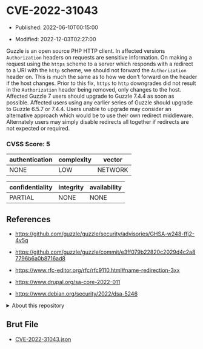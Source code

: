 # CVE-2022-31043

- Published: 2022-06-10T00:15:00

- Modified: 2022-12-03T02:27:00

Guzzle is an open source PHP HTTP client. In affected versions `Authorization` headers on requests are sensitive information. On making a request using the `https` scheme to a server which responds with a redirect to a URI with the `http` scheme, we should not forward the `Authorization` header on. This is much the same as to how we don't forward on the header if the host changes. Prior to this fix, `https` to `http` downgrades did not result in the `Authorization` header being removed, only changes to the host. Affected Guzzle 7 users should upgrade to Guzzle 7.4.4 as soon as possible. Affected users using any earlier series of Guzzle should upgrade to Guzzle 6.5.7 or 7.4.4. Users unable to upgrade may consider an alternative approach which would be to use their own redirect middleware. Alternately users may simply disable redirects all together if redirects are not expected or required.

### CVSS Score: **5**

| authentication | complexity | vector |
| --- | --- | --- |
| NONE | LOW | NETWORK |

| confidentiality | integrity | availability |
| --- | --- | --- |
| PARTIAL | NONE | NONE |

## References

* https://github.com/guzzle/guzzle/security/advisories/GHSA-w248-ffj2-4v5q

* https://github.com/guzzle/guzzle/commit/e3ff079b22820c2029d4c2a87796b6a0b8716ad8

* https://www.rfc-editor.org/rfc/rfc9110.html#name-redirection-3xx

* https://www.drupal.org/sa-core-2022-011

* https://www.debian.org/security/2022/dsa-5246

<details>
<summary>About this repository</summary> 

  This repository is part of the project [Live Hack CVE](https://github.com/Live-Hack-CVE). Main website can be found [www.live-hack.org](https://www.live-hack.org) 
  
  Made by [Sn0wAlice](https://github.com/Sn0wAlice) for the people that care about security and need to have a feed of the latest CVEs. Hope you enjoy it, don't forget to star the repo and follow me on [Twitter](https://twitter.com/Sn0wAlice) and [Github](https://github.com/Sn0wAlice). And that is my [personnal website](https://www.alice-snow.me/)

  - [Home Page](https://github.com/Live-Hack-CVE)
  - [Framework](https://github.com/Live-Hack-CVE/cve-framework)
  - [CVE database](https://github.com/Live-Hack-CVE/full_database)
  - [Changelog](https://github.com/Live-Hack-CVE/Changelog)
</details>

## Brut File

* [CVE-2022-31043.json](https://raw.githubusercontent.com/Live-Hack-CVE/full_database/main/cves/2022/CVE-2022-31043.json)

